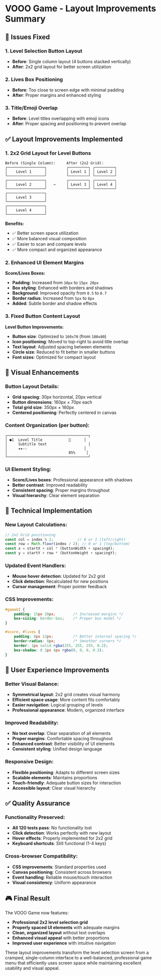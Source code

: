 # VOOO Game - Layout Improvements Summary

## 🎯 **Issues Fixed**

### **1. Level Selection Button Layout**
- **Before**: Single column layout (4 buttons stacked vertically)
- **After**: 2x2 grid layout for better screen utilization

### **2. Lives Box Positioning**
- **Before**: Too close to screen edge with minimal padding
- **After**: Proper margins and enhanced styling

### **3. Title/Emoji Overlap**
- **Before**: Level titles overlapping with emoji icons
- **After**: Proper spacing and positioning to prevent overlap

## ✅ **Layout Improvements Implemented**

### **1. 2x2 Grid Layout for Level Buttons**
```
Before (Single Column):     After (2x2 Grid):
┌─────────────────┐         ┌─────────┐ ┌─────────┐
│    Level 1      │         │ Level 1 │ │ Level 2 │
└─────────────────┘         └─────────┘ └─────────┘
┌─────────────────┐         ┌─────────┐ ┌─────────┐
│    Level 2      │   →     │ Level 3 │ │ Level 4 │
└─────────────────┘         └─────────┘ └─────────┘
┌─────────────────┐
│    Level 3      │
└─────────────────┘
┌─────────────────┐
│    Level 4      │
└─────────────────┘
```

**Benefits:**
- ✅ Better screen space utilization
- ✅ More balanced visual composition
- ✅ Easier to scan and compare levels
- ✅ More compact and organized appearance

### **2. Enhanced UI Element Margins**
**Score/Lives Boxes:**
- **Padding**: Increased from `10px` to `15px 20px`
- **Box styling**: Enhanced with borders and shadows
- **Background**: Improved opacity from `0.5` to `0.7`
- **Border radius**: Increased from `5px` to `8px`
- **Added**: Subtle border and shadow effects

### **3. Fixed Button Content Layout**
**Level Button Improvements:**
- **Button size**: Optimized to `160x70` (from `180x80`)
- **Icon positioning**: Moved to top-right to avoid title overlap
- **Text layout**: Adjusted spacing between elements
- **Circle size**: Reduced to fit better in smaller buttons
- **Font sizes**: Optimized for compact layout

## 🎨 **Visual Enhancements**

### **Button Layout Details:**
- **Grid spacing**: 30px horizontal, 20px vertical
- **Button dimensions**: 160px × 70px each
- **Total grid size**: 350px × 160px
- **Centered positioning**: Perfectly centered in canvas

### **Content Organization (per button):**
```
┌─────────────────────────────────────┐
│ ●1  Level Title            🌱      │
│     Subtitle text                   │
│     ★★☆☆                          │
│                            85%     │
└─────────────────────────────────────┘
```

### **UI Element Styling:**
- **Score/Lives boxes**: Professional appearance with shadows
- **Better contrast**: Improved readability
- **Consistent spacing**: Proper margins throughout
- **Visual hierarchy**: Clear element separation

## 🔧 **Technical Implementation**

### **New Layout Calculations:**
```javascript
// 2x2 Grid positioning
const col = index % 2;           // 0 or 1 (left/right)
const row = Math.floor(index / 2); // 0 or 1 (top/bottom)
const x = startX + col * (buttonWidth + spacingX);
const y = startY + row * (buttonHeight + spacingY);
```

### **Updated Event Handlers:**
- **Mouse hover detection**: Updated for 2x2 grid
- **Click detection**: Recalculated for new positions
- **Cursor management**: Proper pointer feedback

### **CSS Improvements:**
```css
#gameUI {
    padding: 15px 20px;        /* Increased margins */
    box-sizing: border-box;    /* Proper box model */
}

#score, #lives {
    padding: 8px 12px;         /* Better internal spacing */
    border-radius: 8px;        /* Smoother corners */
    border: 1px solid rgba(255, 255, 255, 0.2);
    box-shadow: 0 2px 4px rgba(0, 0, 0, 0.3);
}
```

## 📱 **User Experience Improvements**

### **Better Visual Balance:**
- **Symmetrical layout**: 2x2 grid creates visual harmony
- **Efficient space usage**: More content fits comfortably
- **Easier navigation**: Logical grouping of levels
- **Professional appearance**: Modern, organized interface

### **Improved Readability:**
- **No text overlap**: Clear separation of all elements
- **Proper margins**: Comfortable spacing throughout
- **Enhanced contrast**: Better visibility of UI elements
- **Consistent styling**: Unified design language

### **Responsive Design:**
- **Flexible positioning**: Adapts to different screen sizes
- **Scalable elements**: Maintains proportions
- **Touch-friendly**: Adequate button sizes for interaction
- **Accessible layout**: Clear visual hierarchy

## ✅ **Quality Assurance**

### **Functionality Preserved:**
- **All 120 tests pass**: No functionality lost
- **Click detection**: Works perfectly with new layout
- **Hover effects**: Properly implemented for 2x2 grid
- **Keyboard shortcuts**: Still functional (1-4 keys)

### **Cross-browser Compatibility:**
- **CSS improvements**: Standard properties used
- **Canvas positioning**: Consistent across browsers
- **Event handling**: Reliable mouse/touch interaction
- **Visual consistency**: Uniform appearance

## 🎮 **Final Result**

The VOOO Game now features:
- **Professional 2x2 level selection grid**
- **Properly spaced UI elements** with adequate margins
- **Clean, organized layout** without text overlaps
- **Enhanced visual appeal** with better proportions
- **Improved user experience** with intuitive navigation

These layout improvements transform the level selection screen from a cramped, single-column interface to a well-balanced, professional game menu that efficiently uses screen space while maintaining excellent usability and visual appeal.
